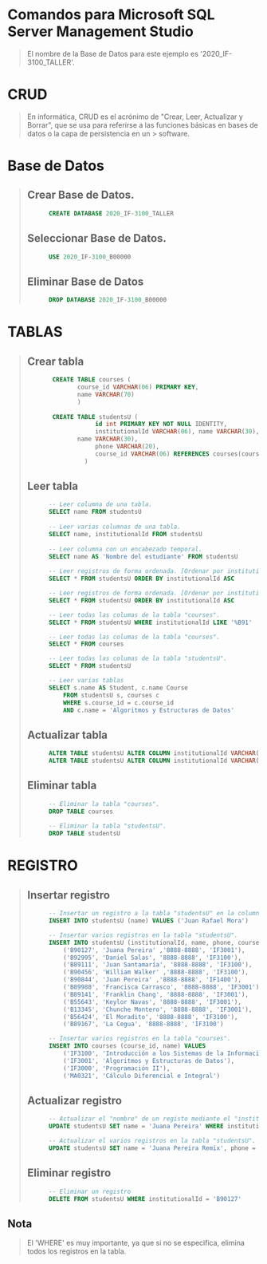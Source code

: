 ﻿ # Comandos para Microsoft SQL Server Management Studio 
> El nombre de la Base de Datos para este ejemplo es '2020_IF-3100_TALLER'.
>
> 
 #  CRUD
> En informática, CRUD es el acrónimo de "Crear, Leer, Actualizar y Borrar", que se usa para referirse a las funciones básicas en bases de datos o la capa de persistencia en un > software.
>
>
 # Base de Datos 
>
> ## Crear Base de Datos.
> ``` sql
>       CREATE DATABASE 2020_IF-3100_TALLER
> ```
> ## Seleccionar Base de Datos.
> ``` sql
>       USE 2020_IF-3100_B00000
> ```
>    
> ## Eliminar Base de Datos
> ``` sql
>       DROP DATABASE 2020_IF-3100_B00000
> ```
>
 # TABLAS
> 
> ## Crear tabla
> ``` sql
>        CREATE TABLE courses (
>               course_id VARCHAR(06) PRIMARY KEY, 
>               name VARCHAR(70)
>               )
>                
>        CREATE TABLE studentsU (
>		             id int PRIMARY KEY NOT NULL IDENTITY, 
>		             institutionalId VARCHAR(06), name VARCHAR(30), 
>               name VARCHAR(30), 
>		             phone VARCHAR(20), 
>		             course_id VARCHAR(06) REFERENCES courses(course_id)
>	              )
> ```
>
> ## Leer tabla
> ``` sql
>       -- Leer columna de una tabla.
>       SELECT name FROM studentsU
>    
>       -- Leer varias columnas de una tabla.
>       SELECT name, institutionalId FROM studentsU
>    
>       -- Leer columna con un encabezado temporal.
>       SELECT name AS 'Nombre del estudiante' FROM studentsU
>    
>       -- Leer registros de forma ordenada. [Ordenar por institutionalId ascendentemente]
>       SELECT * FROM studentsU ORDER BY institutionalId ASC
>
>       -- Leer registros de forma ordenada. [Ordenar por institutionalId descendentemente]
>       SELECT * FROM studentsU ORDER BY institutionalId ASC
>
>       -- Leer todas las columas de la tabla "courses".
>       SELECT * FROM studentsU WHERE institutionalId LIKE '%B91'
>
>       -- Leer todas las columas de la tabla "courses".
>       SELECT * FROM courses
>
>       -- Leer todas las columas de la tabla "studentsU".
>       SELECT * FROM studentsU
> 
>       -- Leer varias tablas 
>       SELECT s.name AS Student, c.name Course 
>           FROM studentsU s, courses c
>           WHERE s.course_id = c.course_id
>           AND c.name = 'Algoritmos y Estructuras de Datos'
> ```
> 
> ## Actualizar tabla
> ``` sql
>       ALTER TABLE studentsU ALTER COLUMN institutionalId VARCHAR(20)
>       ALTER TABLE studentsU ALTER COLUMN institutionalId VARCHAR(06)
> ```
>
> ## Eliminar tabla
> ``` sql
>       -- Eliminar la tabla "courses".
>       DROP TABLE courses
>        
>       -- Eliminar la tabla "studentsU".
>       DROP TABLE studentsU
> ```
>  
 # REGISTRO
> 
> ## Insertar registro
> ``` sql
>       -- Insertar un registro a la tabla "studentsU" en la columna específica "name".
>       INSERT INTO studentsU (name) VALUES ('Juan Rafael Mora')
>
>       -- Insertar varios registros en la tabla "studentsU".
>       INSERT INTO studentsU (institutionalId, name, phone, course_id) VALUES
>           ('B90127', 'Juana Pereira' ,'8888-8888', 'IF3001'),
>           ('B92995', 'Daniel Salas', '8888-8888', 'IF3100'),
>           ('B89111', 'Juan Santamaría', '8888-8888', 'IF3100'),
>           ('B90456', 'William Walker' ,'8888-8888', 'IF3100'),
>           ('B90844', 'Juan Pereira' ,'8888-8888', 'IF1400'),
>           ('B89988', 'Francisca Carrasco', '8888-8888', 'IF3001'),
>           ('B89141', 'Franklin Chang', '8888-8888', 'IF3001'),
>           ('B55643', 'Keylor Navas', '8888-8888', 'IF3001'),
>           ('B13345', 'Chunche Montero', '8888-8888', 'IF3001'),
>           ('B56424', 'El Moradito', '8888-8888', 'IF3100'),
>           ('B89167', 'La Cegua', '8888-8888', 'IF3100')
>
>       -- Insertar varios registros en la tabla "courses".
>       INSERT INTO courses (course_id, name) VALUES 
>           ('IF3100', 'Introducción a los Sistemas de la Información'),
>           ('IF3001', 'Algoritmos y Estructuras de Datos'),
>           ('IF3000', 'Programación II'),
>           ('MA0321', 'Cálculo Diferencial e Integral')
> ```
>
> ## Actualizar registro
> ``` sql
>       -- Actualizar el "nombre" de un registo mediante el "institutionalID" en la tabla "studentsU".
>       UPDATE studentsU SET name = 'Juana Pereira' WHERE institutionalId = 'B90127'
>
>       -- Actualizar el varios registros en la tabla "studentsU".
>       UPDATE studentsU SET name = 'Juana Pereira Remix', phone = '1111-1111' WHERE institutionalId = 'B90127'
> ```
>
> ## Eliminar registro
> ``` sql
>       -- Eliminar un registro
>       DELETE FROM studentsU WHERE institutionalId = 'B90127'
> ```
>    
## Nota
> El 'WHERE' es muy importante, ya que si no se especifica, elimina todos los registros en la tabla.
